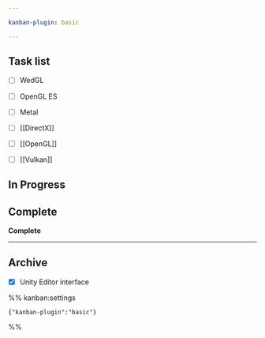 ```yaml
---

kanban-plugin: basic

---
```


## Task list

- [ ] WedGL
- [ ] OpenGL ES
- [ ] Metal
- [ ] [[DirectX]]
- [ ] [[OpenGL]]
- [ ] [[Vulkan]]


## In Progress



## Complete

**Complete**


***

## Archive

- [x] Unity Editor interface

%% kanban:settings
```
{"kanban-plugin":"basic"}
```
%%